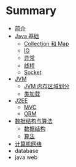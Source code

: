# Summary

* [简介](README.md)
* [Java 基础](java-base/java-base.md)
  * [Collection 和 Map](java-base/collection&map.md)
  * [IO](java-base/io.md)
  * [异常](java-base/exception.md)
  * [线程](java-base/thread.md)
  * [Socket](java-base/socket.md)
* [JVM](jvm/jvm.md)
  * [JVM 内存区域划分](jvm/jvm-memory-area.md)
  * [类加载](jvm/class-loader.md)
* [J2EE](j2ee/j2ee.md)
  * [MVC](j2ee/mvc.md)
  * [ORM](j2ee/orm.md)
* [数据结构与算法](data-structures-and-algorithm/data-structures-and-algorithm.md)
  * [数据结构](data-structures-and-algorithm/data-structures.md)
  * [算法](data-structures-and-algorithm/algorithm.md)
* [计算机网络](computer-networks.md)
* database
* java web

